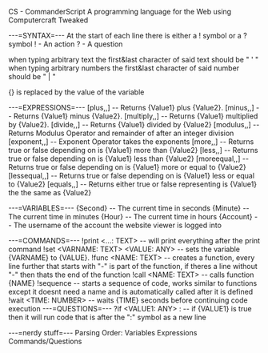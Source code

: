 CS - CommanderScript
A programming language for the Web using Computercraft Tweaked

---=SYNTAX=---
At the start of each line there is either a ! symbol or a ? symbol
! - An action
? - A question

when typing arbitrary text the first&last character of said text should be " ' "
when typing arbitrary numbers the first&last character of said number should be " | "

{<TEXT>} is replaced by the value of the variable <TEXT>

---=EXPRESSIONS=---
[plus,<Value1>,<Value2>] -- Returns {Value1} plus {Value2}.
[minus,<Value1>,<Value2>] -- Returns {Value1} minus {Value2}.
[multiply,<Value1>,<Value2>] -- Returns {Value1} multiplied by {Value2}.
[divide,<Value1>,<Value2>] -- Returns {Value1} divided by {Value2}
[modulus,<Value1>,<Value2>] -- Returns Modulus Operator and remainder of after an integer division
[exponent,<Value>,<Value2>] -- Exponent Operator takes the exponents
[more,<Value1>,<Value2>] -- Returns true or false depending on is {Value1} more than {Value2}
[less,<Value1>,<Value2>] -- Returns true or false depending on is {Value1} less than {Value2}
[moreequal,<Value1>,<Value2>]  -- Returns true or false depending on is {Value1} more or equal to {Value2}
[lessequal,<Value1>,<Value2>]  -- Returns true or false depending on is {Value1} less or equal to {Value2}
[equals,<Value1>,<Value2>] -- Returns either true or false representing is {Value1} the the same as {Value2}

---=VARIABLES=---
{Second} -- The current time in seconds
{Minute} -- The current time in minutes
{Hour} -- The current time in hours
{Account} -- The username of the account the website viewer is logged into

---=COMMANDS=---
!print <...: TEXT> -- will print everything after the print command
!set <VARNAME: TEXT> <VALUE: ANY> -- sets the variable {VARNAME} to {VALUE}.
!func <NAME: TEXT> -- creates a function, every line further that starts with "-" is part of the function, if theres a line without "-" then thats the end of the function
!call <NAME: TEXT> -- calls function {NAME}
!sequence -- starts a sequence of code, works similar to functions except it doesnt need a name and is automatically called after it is defined
!wait <TIME: NUMBER> -- waits {TIME} seconds before continuing code execution
---=QUESTIONS=---
?if <VALUE1: ANY> : -- if {VALUE1} is true then it will run code that is after the ":" symbol as a new line














---=nerdy stuff=---
Parsing Order:
    Variables
    Expressions
    Commands/Questions

